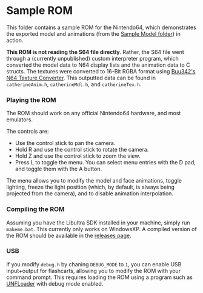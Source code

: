 # Sample ROM

This folder contains a sample ROM for the Nintendo64, which demonstrates the exported model and animations (from the [Sample Model folder](../Sample%20Model)) in action. 

**This ROM is not reading the S64 file directly**. Rather, the S64 file went through a (currently unpublished) custom interpreter program, which converted the model data to N64 display lists and the animation data to C structs. The textures were converted to 16-Bit RGBA format using [Buu342's N64 Texture Converter](https://github.com/buu342/GML-N64TextureConverter). This outputted data can be found in `catherineAnim.h`, `catherineMdl.h`, and `catherineTex.h`.


### Playing the ROM
The ROM should work on any official Nintendo64 hardware, and most emulators. 

The controls are:
* Use the control stick to pan the camera.
* Hold R and use the control stick to rotate the camera.
* Hold Z and use the control stick to zoom the view.
* Press L to toggle the menu. You can select menu entries with the D pad, and toggle them with the A button.

The menu allows you to modify the model and face animations, toggle lighting, freeze the light position (which, by default, is always being projected from the camera), and to disable animation interpolation.


### Compiling the ROM
Assuming you have the Libultra SDK installed in your machine, simply run `makeme.bat`. This currently only works on WindowsXP. A compiled version of the ROM should be available in the [releases page](../../../releases).


### USB
If you modify `debug.h` by chaning `DEBUG_MODE` to `1`, you can enable USB input+output for flashcarts, allowing you to modify the ROM with your command prompt. This requires loading the ROM using a program such as [UNFLoader](https://github.com/buu342/N64-UNFLoader) with debug mode enabled.
